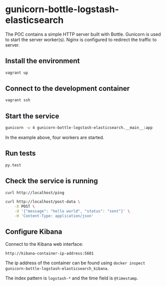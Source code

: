 # gunicorn-bottle-logstash-elasticsearch

The POC contains a simple HTTP server built with Bottle.
Gunicorn is used to start the server worker(s).
Nginx is configured to redirect the traffic to server.

## Install the environment

```sh
vagrant up
```

## Connect to the development container

```sh
vagrant ssh
```

## Start the service

```sh
gunicorn -w 4 gunicorn-bottle-logstash-elasticsearch.__main__:app
```

In the example above, four workers are started.

## Run tests

```sh
py.test
```

## Check the service is running

```sh
curl http://localhost/ping
```

```sh
curl http://localhost/post-data \
    -X POST \
    -d '{"message": "hello world", "status": "sent"}' \
    -H 'Content-Type: application/json'
```

## Configure Kibana

Connect to the Kibana web interface:

```
http://kibana-container-ip-address:5601
```

The ip address of the container can be found using `docker inspect gunicorn-bottle-logstash-elasticsearch_kibana`.

The index pattern is `logstash-*` and the time field is `@timestamp`.
